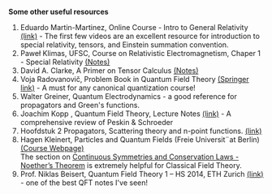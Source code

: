 **Some other useful resources**
1. Eduardo Martin-Martinez, Online Course - Intro to General Relativity [(link)](https://www.youtube.com/playlist?list=PLeoh1MW56PeLn-tYxepNXBnfTMdbBemfJ) - The first few videos are an excellent resource for introduction to special relativity, tensors, and Einstein summation convention.
2. Paweł Klimas, UFSC, Course on Relativistic Electromagnetism, Chaper 1 - Special Relativity [(Notes)](https://klimas.paginas.ufsc.br/files/2020/07/chapter-1.pdf) 
3. David A. Clarke, A Primer on Tensor Calculus [(Notes)](http://www.ap.smu.ca/~dclarke/home/documents/byDAC/tprimer.pdf)
4. Voja Radovanovič, Problem Book in Quantum Field Theory [(Springer link)](https://link.springer.com/book/10.1007/978-3-540-77014-5#) - A must for any canonical quantization course!
5. Walter Greiner, Quantum Electrodynamics - a good reference for propagators and Green's functions.
6. Joachim Kopp , Quantum Field Theory, Lecture Notes [(link)](https://www.staff.uni-mainz.de/jkopp/qft2-2016-material/lecture-notes.pdf) - A comprehensive review of Peskin & Schroeder
7. Hoofdstuk 2 Propagators, Scattering theory and n-point functions. [(link)](https://particle.univie.ac.at/fileadmin/user_upload/i_particle_physics/material/studies/2010_SS/RelQFT_VO_SS10_ch02.pdf)
8. Hagen Kleinert, Particles and Quantum Fields (Freie Universit¨at Berlin) [(Course Webpage)](http://users.physik.fu-berlin.de/~kleinert/b6/psfiles/) <br>
The section on [Continuous Symmetries and Conservation Laws - Noether’s Theorem](http://www.physik.fu-berlin.de/~kleinert/b6/psfiles/Chapter-7-conslaw.pdf) is extremely helpful for Classical Field Theory.
9. Prof. Niklas Beisert, Quantum Field Theory 1 – HS 2014, ETH Zurich [(link)](https://edu.itp.phys.ethz.ch/hs14/QFT1HS14/) - one of the best QFT notes I've seen!
